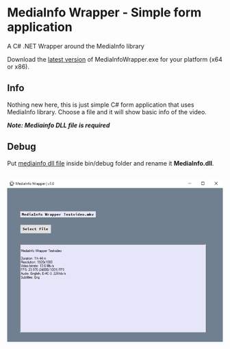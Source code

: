 # MediaInfo Wrapper - Simple form application
 A C# .NET Wrapper around the MediaInfo library

Download the [latest version](https://github.com/JanrikV/MediaInfo-Wrapper/releases) of MediaInfoWrapper.exe for your platform (x64 or x86).

## Info 

Nothing new here, this is just simple C# form application that uses MediaInfo library. Choose a file and it will show basic info of the video.

***Note: Mediainfo DLL file is required***

## Debug

Put [mediainfo dll file](https://github.com/JanrikV/MediaInfo-Wrapper/tree/main/dlls) inside bin/debug folder and rename it **MediaInfo.dll**.

##

![MediaInfo Wrapper 1](https://github.com/JanrikV/MediaInfo-Wrapper/blob/main/img/mediainfowrapper-2.png)
